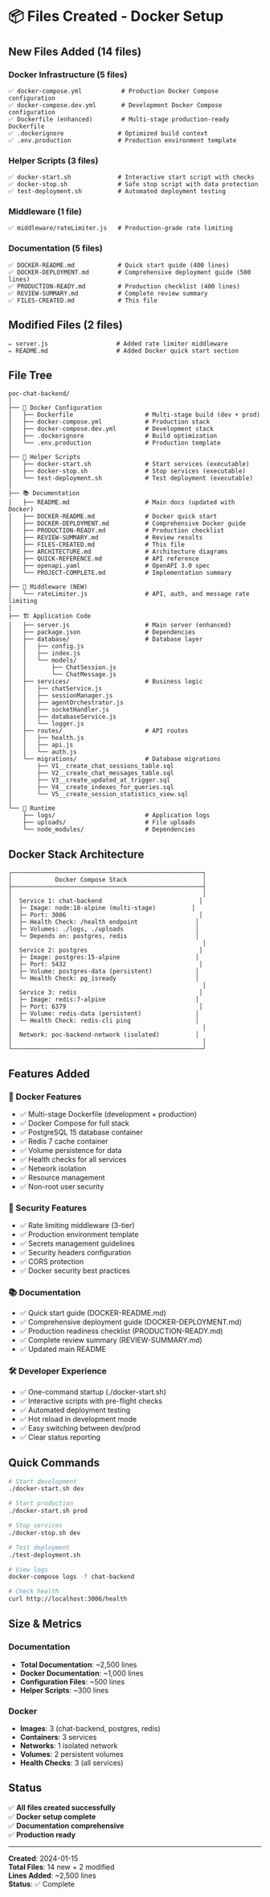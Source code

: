 # 📦 Files Created - Docker Setup

## New Files Added (14 files)

### Docker Infrastructure (5 files)
```
✅ docker-compose.yml           # Production Docker Compose configuration
✅ docker-compose.dev.yml       # Development Docker Compose configuration  
✅ Dockerfile (enhanced)        # Multi-stage production-ready Dockerfile
✅ .dockerignore               # Optimized build context
✅ .env.production             # Production environment template
```

### Helper Scripts (3 files)
```
✅ docker-start.sh             # Interactive start script with checks
✅ docker-stop.sh              # Safe stop script with data protection
✅ test-deployment.sh          # Automated deployment testing
```

### Middleware (1 file)
```
✅ middleware/rateLimiter.js   # Production-grade rate limiting
```

### Documentation (5 files)
```
✅ DOCKER-README.md            # Quick start guide (400 lines)
✅ DOCKER-DEPLOYMENT.md        # Comprehensive deployment guide (500 lines)
✅ PRODUCTION-READY.md         # Production checklist (400 lines)
✅ REVIEW-SUMMARY.md           # Complete review summary
✅ FILES-CREATED.md            # This file
```

## Modified Files (2 files)

```
✏️ server.js                   # Added rate limiter middleware
✏️ README.md                   # Added Docker quick start section
```

## File Tree

```
poc-chat-backend/
│
├── 🐳 Docker Configuration
│   ├── Dockerfile                    # Multi-stage build (dev + prod)
│   ├── docker-compose.yml            # Production stack
│   ├── docker-compose.dev.yml        # Development stack
│   ├── .dockerignore                 # Build optimization
│   └── .env.production               # Production template
│
├── 🔧 Helper Scripts
│   ├── docker-start.sh               # Start services (executable)
│   ├── docker-stop.sh                # Stop services (executable)
│   └── test-deployment.sh            # Test deployment (executable)
│
├── 📚 Documentation
│   ├── README.md                     # Main docs (updated with Docker)
│   ├── DOCKER-README.md              # Docker quick start
│   ├── DOCKER-DEPLOYMENT.md          # Comprehensive Docker guide
│   ├── PRODUCTION-READY.md           # Production checklist
│   ├── REVIEW-SUMMARY.md             # Review results
│   ├── FILES-CREATED.md              # This file
│   ├── ARCHITECTURE.md               # Architecture diagrams
│   ├── QUICK-REFERENCE.md            # API reference
│   ├── openapi.yaml                  # OpenAPI 3.0 spec
│   └── PROJECT-COMPLETE.md           # Implementation summary
│
├── 🔐 Middleware (NEW)
│   └── rateLimiter.js                # API, auth, and message rate limiting
│
├── 🏗️ Application Code
│   ├── server.js                     # Main server (enhanced)
│   ├── package.json                  # Dependencies
│   ├── database/                     # Database layer
│   │   ├── config.js
│   │   ├── index.js
│   │   └── models/
│   │       ├── ChatSession.js
│   │       └── ChatMessage.js
│   ├── services/                     # Business logic
│   │   ├── chatService.js
│   │   ├── sessionManager.js
│   │   ├── agentOrchestrator.js
│   │   ├── socketHandler.js
│   │   ├── databaseService.js
│   │   └── logger.js
│   ├── routes/                       # API routes
│   │   ├── health.js
│   │   ├── api.js
│   │   └── auth.js
│   └── migrations/                   # Database migrations
│       ├── V1__create_chat_sessions_table.sql
│       ├── V2__create_chat_messages_table.sql
│       ├── V3__create_updated_at_trigger.sql
│       ├── V4__create_indexes_for_queries.sql
│       └── V5__create_session_statistics_view.sql
│
└── 📁 Runtime
    ├── logs/                         # Application logs
    ├── uploads/                      # File uploads
    └── node_modules/                 # Dependencies
```

## Docker Stack Architecture

```
┌─────────────────────────────────────────────────────┐
│            Docker Compose Stack                     │
├─────────────────────────────────────────────────────┤
│                                                     │
│  Service 1: chat-backend                           │
│  ├─ Image: node:18-alpine (multi-stage)          │
│  ├─ Port: 3006                                     │
│  ├─ Health Check: /health endpoint                │
│  ├─ Volumes: ./logs, ./uploads                    │
│  └─ Depends on: postgres, redis                   │
│                                                     │
│  Service 2: postgres                               │
│  ├─ Image: postgres:15-alpine                     │
│  ├─ Port: 5432                                     │
│  ├─ Volume: postgres-data (persistent)            │
│  └─ Health Check: pg_isready                      │
│                                                     │
│  Service 3: redis                                  │
│  ├─ Image: redis:7-alpine                         │
│  ├─ Port: 6379                                     │
│  ├─ Volume: redis-data (persistent)               │
│  └─ Health Check: redis-cli ping                  │
│                                                     │
│  Network: poc-backend-network (isolated)          │
│                                                     │
└─────────────────────────────────────────────────────┘
```

## Features Added

### 🐳 Docker Features
- ✅ Multi-stage Dockerfile (development + production)
- ✅ Docker Compose for full stack
- ✅ PostgreSQL 15 database container
- ✅ Redis 7 cache container
- ✅ Volume persistence for data
- ✅ Health checks for all services
- ✅ Network isolation
- ✅ Resource management
- ✅ Non-root user security

### 🔐 Security Features
- ✅ Rate limiting middleware (3-tier)
- ✅ Production environment template
- ✅ Secrets management guidelines
- ✅ Security headers configuration
- ✅ CORS protection
- ✅ Docker security best practices

### 📚 Documentation
- ✅ Quick start guide (DOCKER-README.md)
- ✅ Comprehensive deployment guide (DOCKER-DEPLOYMENT.md)
- ✅ Production readiness checklist (PRODUCTION-READY.md)
- ✅ Complete review summary (REVIEW-SUMMARY.md)
- ✅ Updated main README

### 🛠️ Developer Experience
- ✅ One-command startup (./docker-start.sh)
- ✅ Interactive scripts with pre-flight checks
- ✅ Automated deployment testing
- ✅ Hot reload in development mode
- ✅ Easy switching between dev/prod
- ✅ Clear status reporting

## Quick Commands

```bash
# Start development
./docker-start.sh dev

# Start production
./docker-start.sh prod

# Stop services
./docker-stop.sh dev

# Test deployment
./test-deployment.sh

# View logs
docker-compose logs -f chat-backend

# Check health
curl http://localhost:3006/health
```

## Size & Metrics

### Documentation
- **Total Documentation**: ~2,500 lines
- **Docker Documentation**: ~1,000 lines
- **Configuration Files**: ~500 lines
- **Helper Scripts**: ~300 lines

### Docker
- **Images**: 3 (chat-backend, postgres, redis)
- **Containers**: 3 services
- **Networks**: 1 isolated network
- **Volumes**: 2 persistent volumes
- **Health Checks**: 3 (all services)

## Status

✅ **All files created successfully**  
✅ **Docker setup complete**  
✅ **Documentation comprehensive**  
✅ **Production ready**  

---

**Created**: 2024-01-15  
**Total Files**: 14 new + 2 modified  
**Lines Added**: ~2,500 lines  
**Status**: ✅ Complete
